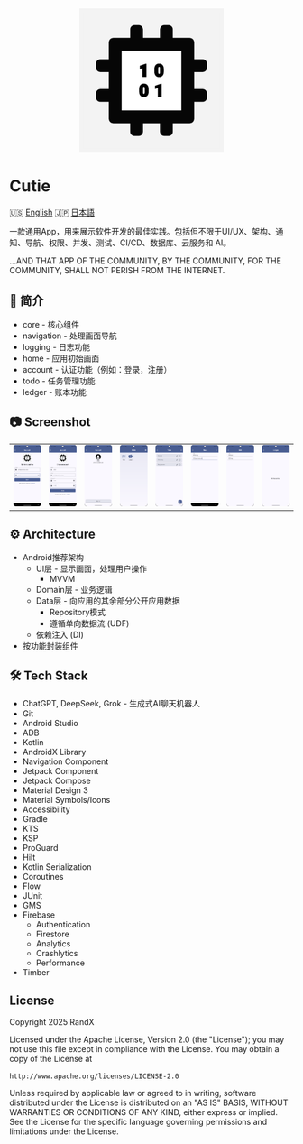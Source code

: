 <div align=center>
    <img src="./screenshot/cutie.png" alt="Logo" width="256" height="256">
</div>

# Cutie

🇺🇸 [English](README.md) 🇯🇵 [日本語](./README.ja.md)

一款通用App，用来展示软件开发的最佳实践。包括但不限于UI/UX、架构、通知、导航、权限、并发、测试、CI/CD、数据库、云服务和 AI。

...AND THAT APP OF THE COMMUNITY, BY THE COMMUNITY, FOR THE COMMUNITY, SHALL NOT PERISH FROM THE INTERNET.

## 📄 简介

- core - 核心组件
- navigation - 处理画面导航
- logging - 日志功能
- home - 应用初始画面
- account - 认证功能（例如：登录，注册）
- todo - 任务管理功能
- ledger - 账本功能

## 📷 Screenshot

|||||||||
|-|-|-|-|-|-|-|-|
|![signin](./screenshot/signin.png)|![signup](./screenshot/signup.png)|![account](./screenshot/account.png)|![home](./screenshot/home.png)|![tasks](./screenshot/tasks.png)|![new](./screenshot/task-new.png)|![edit](./screenshot/task-edit.png)|![ledger](./screenshot/ledger.png)|

## ⚙️ Architecture

- Android推荐架构
  - UI层 - 显示画面，处理用户操作
    - MVVM
  - Domain层 - 业务逻辑
  - Data层 - 向应用的其余部分公开应用数据
    - Repository模式
    - 遵循单向数据流 (UDF)
  - 依赖注入 (DI)
- 按功能封装组件

## 🛠️ Tech Stack

- ChatGPT, DeepSeek, Grok - 生成式AI聊天机器人
- Git
- Android Studio
- ADB
- Kotlin
- AndroidX Library
- Navigation Component
- Jetpack Component
- Jetpack Compose
- Material Design 3
- Material Symbols/Icons
- Accessibility
- Gradle
- KTS
- KSP
- ProGuard
- Hilt
- Kotlin Serialization
- Coroutines
- Flow
- JUnit
- GMS
- Firebase
  - Authentication
  - Firestore
  - Analytics
  - Crashlytics
  - Performance
- Timber

## License

Copyright 2025 RandX

Licensed under the Apache License, Version 2.0 (the "License");
you may not use this file except in compliance with the License.
You may obtain a copy of the License at

    http://www.apache.org/licenses/LICENSE-2.0

Unless required by applicable law or agreed to in writing, software
distributed under the License is distributed on an "AS IS" BASIS,
WITHOUT WARRANTIES OR CONDITIONS OF ANY KIND, either express or implied.
See the License for the specific language governing permissions and
limitations under the License.
